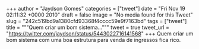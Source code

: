 
+++
author = "Jaydson Gomes"
categories = ["tweet"]
date = "Fri Nov 19 02:11:32 +0000 2010"
draft = false
image = "No media found for this Tweet"
slug = "242c519bd9a1380cfd93368f4cccc59e9f7163bd"
tags = ["tweet"]
title = """Quem criar um bom sistema..."""
tweet = true
tweet_url = "https://twitter.com/jaydson/status/5443022716141568"
+++
Quem criar um bom sistema com uma boa estrutura para venda de ingressos fica rico.
